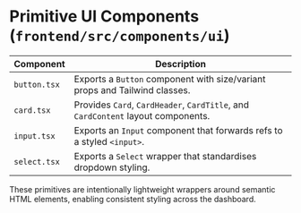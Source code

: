 # Primitive UI Components (`frontend/src/components/ui`)

| Component | Description |
| --- | --- |
| `button.tsx` | Exports a `Button` component with size/variant props and Tailwind classes. |
| `card.tsx` | Provides `Card`, `CardHeader`, `CardTitle`, and `CardContent` layout components. |
| `input.tsx` | Exports an `Input` component that forwards refs to a styled `<input>`. |
| `select.tsx` | Exports a `Select` wrapper that standardises dropdown styling. |

These primitives are intentionally lightweight wrappers around semantic HTML
elements, enabling consistent styling across the dashboard.
